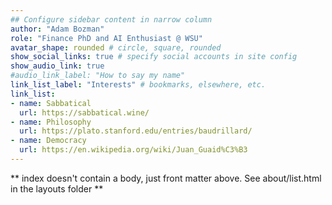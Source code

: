 ```yaml
---
## Configure sidebar content in narrow column
author: "Adam Bozman"
role: "Finance PhD and AI Enthusiast @ WSU"
avatar_shape: rounded # circle, square, rounded
show_social_links: true # specify social accounts in site config
show_audio_link: true
#audio_link_label: "How to say my name"
link_list_label: "Interests" # bookmarks, elsewhere, etc.
link_list:
- name: Sabbatical
  url: https://sabbatical.wine/
- name: Philosophy
  url: https://plato.stanford.edu/entries/baudrillard/
- name: Democracy
  url: https://en.wikipedia.org/wiki/Juan_Guaid%C3%B3
---
```


** index doesn't contain a body, just front matter above.
See about/list.html in the layouts folder **
